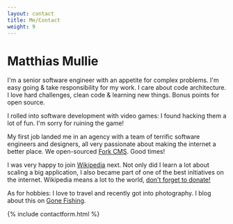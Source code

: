 ```yaml
---
layout: contact
title: Me/Contact
weight: 9
---
```


# Matthias Mullie

I'm a senior software engineer with an appetite for complex problems. I'm easy
going & take responsibility for my work. I care about code architecture. I love
hard challenges, clean code & learning new things. Bonus points for open source.

I rolled into software development with video games: I found hacking them a lot
of fun. I'm sorry for ruining the game!

My first job landed me in an agency with a team of terrific software engineers
and designers, all very passionate about making the internet a better place.
We open-sourced [Fork CMS](http://www.fork-cms.com/). Good times!

I was very happy to join [Wikipedia](https://www.wikipedia.org/) next. Not only
did I learn a lot about scaling a big application, I also became part of one of
the best initiatives on the internet. Wikipedia means a lot to the world,
[don't forget to donate!](https://donate.wikimedia.org/)

As for hobbies: I love to travel and recently got into photography. I blog about
this on [Gone Fishing](https://www.gone-fishing.net).

{% include contactform.html %}

